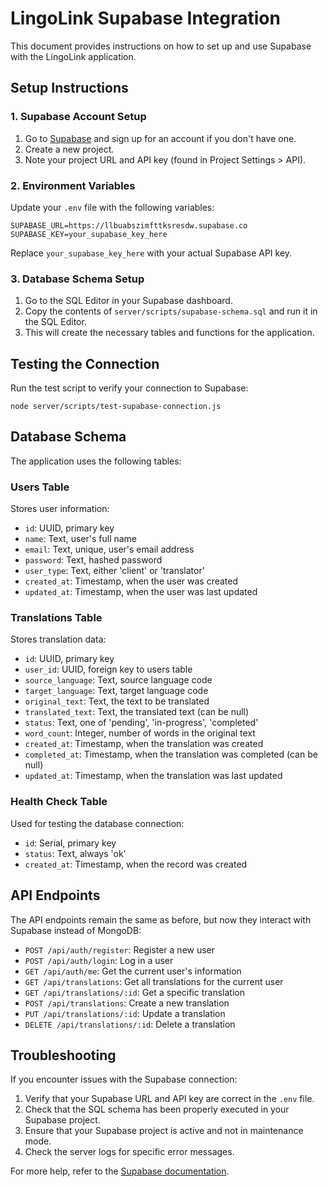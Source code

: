 # LingoLink Supabase Integration

This document provides instructions on how to set up and use Supabase with the LingoLink application.

## Setup Instructions

### 1. Supabase Account Setup

1. Go to [Supabase](https://supabase.com/) and sign up for an account if you don't have one.
2. Create a new project.
3. Note your project URL and API key (found in Project Settings > API).

### 2. Environment Variables

Update your `.env` file with the following variables:

```
SUPABASE_URL=https://llbuabszimfttksresdw.supabase.co
SUPABASE_KEY=your_supabase_key_here
```

Replace `your_supabase_key_here` with your actual Supabase API key.

### 3. Database Schema Setup

1. Go to the SQL Editor in your Supabase dashboard.
2. Copy the contents of `server/scripts/supabase-schema.sql` and run it in the SQL Editor.
3. This will create the necessary tables and functions for the application.

## Testing the Connection

Run the test script to verify your connection to Supabase:

```
node server/scripts/test-supabase-connection.js
```

## Database Schema

The application uses the following tables:

### Users Table

Stores user information:

- `id`: UUID, primary key
- `name`: Text, user's full name
- `email`: Text, unique, user's email address
- `password`: Text, hashed password
- `user_type`: Text, either 'client' or 'translator'
- `created_at`: Timestamp, when the user was created
- `updated_at`: Timestamp, when the user was last updated

### Translations Table

Stores translation data:

- `id`: UUID, primary key
- `user_id`: UUID, foreign key to users table
- `source_language`: Text, source language code
- `target_language`: Text, target language code
- `original_text`: Text, the text to be translated
- `translated_text`: Text, the translated text (can be null)
- `status`: Text, one of 'pending', 'in-progress', 'completed'
- `word_count`: Integer, number of words in the original text
- `created_at`: Timestamp, when the translation was created
- `completed_at`: Timestamp, when the translation was completed (can be null)
- `updated_at`: Timestamp, when the translation was last updated

### Health Check Table

Used for testing the database connection:

- `id`: Serial, primary key
- `status`: Text, always 'ok'
- `created_at`: Timestamp, when the record was created

## API Endpoints

The API endpoints remain the same as before, but now they interact with Supabase instead of MongoDB:

- `POST /api/auth/register`: Register a new user
- `POST /api/auth/login`: Log in a user
- `GET /api/auth/me`: Get the current user's information
- `GET /api/translations`: Get all translations for the current user
- `GET /api/translations/:id`: Get a specific translation
- `POST /api/translations`: Create a new translation
- `PUT /api/translations/:id`: Update a translation
- `DELETE /api/translations/:id`: Delete a translation

## Troubleshooting

If you encounter issues with the Supabase connection:

1. Verify that your Supabase URL and API key are correct in the `.env` file.
2. Check that the SQL schema has been properly executed in your Supabase project.
3. Ensure that your Supabase project is active and not in maintenance mode.
4. Check the server logs for specific error messages.

For more help, refer to the [Supabase documentation](https://supabase.com/docs).
